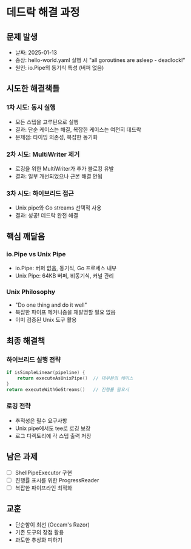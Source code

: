 # 데드락 해결 과정

## 문제 발생
- 날짜: 2025-01-13
- 증상: hello-world.yaml 실행 시 "all goroutines are asleep - deadlock!"
- 원인: io.Pipe의 동기식 특성 (버퍼 없음)

## 시도한 해결책들

### 1차 시도: 동시 실행
- 모든 스텝을 고루틴으로 실행
- 결과: 단순 케이스는 해결, 복잡한 케이스는 여전히 데드락
- 문제점: 타이밍 의존성, 복잡한 동기화

### 2차 시도: MultiWriter 제거
- 로깅을 위한 MultiWriter가 추가 블로킹 유발
- 결과: 일부 개선되었으나 근본 해결 안됨

### 3차 시도: 하이브리드 접근
- Unix pipe와 Go streams 선택적 사용
- 결과: 성공! 데드락 완전 해결

## 핵심 깨달음

### io.Pipe vs Unix Pipe
- io.Pipe: 버퍼 없음, 동기식, Go 프로세스 내부
- Unix Pipe: 64KB 버퍼, 비동기식, 커널 관리

### Unix Philosophy
- "Do one thing and do it well"
- 복잡한 파이프 메커니즘을 재발명할 필요 없음
- 이미 검증된 Unix 도구 활용

## 최종 해결책

### 하이브리드 실행 전략
```go
if isSimpleLinear(pipeline) {
    return executeAsUnixPipe()  // 대부분의 케이스
}
return executeWithGoStreams()   // 진행률 필요시
```

### 로깅 전략
- 추적성은 필수 요구사항
- Unix pipe에서도 tee로 로깅 보장
- 로그 디렉토리에 각 스텝 출력 저장

## 남은 과제
- [ ] ShellPipeExecutor 구현
- [ ] 진행률 표시를 위한 ProgressReader
- [ ] 복잡한 파이프라인 최적화

## 교훈
- 단순함이 최선 (Occam's Razor)
- 기존 도구의 장점 활용
- 과도한 추상화 피하기